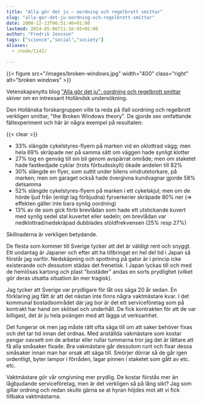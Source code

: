 ```yaml
---
title: "Alla gör det ju – oordning och regelbrott smittar"
slug: "alla-gor-det-ju-oordning-och-regelbrott-smittar"
date: 2008-12-13T06:51:46+01:00
lastmod: 2014-05-06T11:16:45+02:00
author: "Fredrik Jonsson"
tags: ["science","social","society"]
aliases:
  - /node/1142/

---
```


{{< figure src="/images/broken-windows.jpg" width="400" class="right" alt="broken windows" >}}

Vetenskapsnytts blog [ "Alla gör det ju": oordning och regelbrott smittar](http://vetenskapsnytt.blogspot.com/2008/12/alla-gr-det-ju-oordning-och-regelbrott.html) skiver om en intressant Holländsk undersökning.

Den Hollänska forskargruppen ville ta reda på ifall oordning och regelbrott verkligen smittar, "the Broken Windows theory". De gjorde sex omfattande fältexperiment och här är några exempel på resultaten:

{{< clear >}}

* 33% slängde cykelstyres-flyern på marken vid en oklottrad vägg; men hela 69% skräpade ner på samma sätt om väggen hade synligt klotter
* 27% tog en genväg till sin bil genom avspärrat område; men om staketet hade fastkedjade cyklar (trots förbudsskylt) ökade andelen till 82%
* 30% slängde en flyer, som suttit under bilens vindrutetorkare, på marken; men om garaget också hade övergivna kundvagnar gjorde 58% detsamma
* 52% slängde cykelstyres-flyern på marken i ett cykelskjul; men om de hörde ljud från (enligt lag förbjudna) fyrverkerier skräpade 80% ner (=> effekten gäller inte bara synlig oordning)
* 13% av de som gick förbi brevlådan som hade ett utstickande kuvert med synlig sedel stal kuvertet eller sedeln; om brevlådan var nedklottrad/nedskräpad dubblades stöldfrekvensen (25% resp 27%)

Skillnaderna är verkligen betydande.

De flesta som kommer till Sverige tycker att det är väldigt rent och snyggt. Ett undantag är Japaner och efter att ha tillbringat en hel del tid i Japan så förstår jag varför. Nedskäpning och spottning på gator är i princip icke existerande och dessutom städas det frenetisk. I Japan lyckas till och med de hemlösas kartong och plast "bostäder" andas en sorts prydlighet (vilket gör deras utsatta situation än mer tragisk).

Jag tycker att Sverige var prydligare för låt oss säga 20 år sedan. En förklaring jag fått är att det nästan inte finns några vaktmästare kvar. I det kommunal bostadsområdet där jag bor är det ett serviceföretag som på kontrakt har hand om skötsel och underhåll. De fick kontrakten för att de var billigast, det är ju hela poängen med att lägga ut verksamhet.

Det fungerar ok men jag måste rätt ofta säga till om att saker behöver fixas och det tar tid innan det ordnas. Med anställda vakmästare som kostar pengar oavsett om de arbetar eller rullar tummarna tror jag det är lättare att få alla småsaker fixade. Bra vakmästare går dessutom runt och fixar dessa småsaker innan man har orsak att säga till. Smörjer dörrar så de går igen ordentligt, byter lampor i förråden, lagar pinnen i staketet som gått av etc. etc.

Vaktmästare gör vår omgivning mer prydlig. De kostar förstås mer än lågbjudande serviceföretag, men är det verkligen så på lång sikt? Jag som gillar ordning och redan skulle gärna se at hyran höjdes mot att vi fick tillbaka vaktmästarna.

